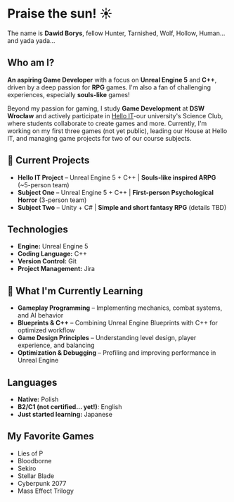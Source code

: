 # Praise the sun! ☀️  

The name is **Dawid Borys**, fellow Hunter, Tarnished, Wolf, Hollow, Human... and yada yada...

## Who am I?
**An aspiring Game Developer** with a focus on **Unreal Engine 5** and **C++**, driven by a deep passion for **RPG** games. I'm also a fan of challenging experiences, especially **souls-like** games!  

Beyond my passion for gaming, I study **Game Development** at **DSW Wrocław** and actively participate in [Hello IT](https://www.facebook.com/HIThelloit/)-our university's Science Club, where students collaborate to create games and more. Currently, I'm working on my first three games (not yet public), leading our House at Hello IT, and managing game projects for two of our course subjects.  

## 🚀 Current Projects  
- **Hello IT Project** – Unreal Engine 5 + C++ | **Souls-like inspired ARPG** (~5-person team)  
- **Subject One** – Unreal Engine 5 + C++ | **First-person Psychological Horror** (3-person team)  
- **Subject Two** – Unity + C# | **Simple and short fantasy RPG** (details TBD)

## Technologies  
- **Engine:** Unreal Engine 5  
- **Coding Language:** C++  
- **Version Control:** Git  
- **Project Management:** Jira  

## 🌱 What I'm Currently Learning 
- **Gameplay Programming** – Implementing mechanics, combat systems, and AI behavior  
- **Blueprints & C++** – Combining Unreal Engine Blueprints with C++ for optimized workflow  
- **Game Design Principles** – Understanding level design, player experience, and balancing  
- **Optimization & Debugging** – Profiling and improving performance in Unreal Engine

## Languages  
- **Native:** Polish  
- **B2/C1 (not certified... yet!)**: English  
- **Just started learning:** Japanese  

## My Favorite Games  
- Lies of P  
- Bloodborne  
- Sekiro  
- Stellar Blade  
- Cyberpunk 2077  
- Mass Effect Trilogy  
